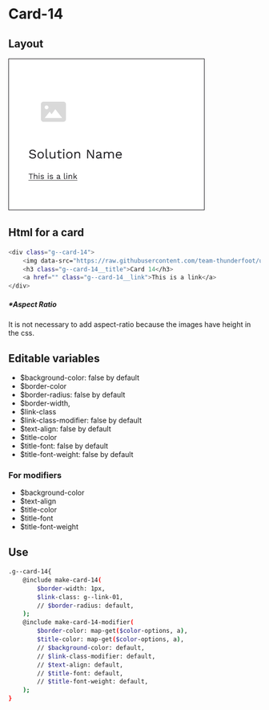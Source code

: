 # Card-14

## Layout

![alt text][card-14]

[card-14]: /src/img/global-components/card/card-14.png

## Html for a card

```sh
<div class="g--card-14">
    <img data-src="https://raw.githubusercontent.com/team-thunderfoot/ui/main/src/img/global-components/card/card-img-placeholder.png" src="/src/img/global-components/placeholder.jpg" alt="alt text" class="g--card-14__media g--lazy-01">
    <h3 class="g--card-14__title">Card 14</h3>
    <a href="" class="g--card-14__link">This is a link</a>
</div>
```

##### \*Aspect Ratio

It is not necessary to add aspect-ratio because the images have height in the css.

## Editable variables

- $background-color: false by default
- $border-color
- $border-radius: false by default
- $border-width,
- $link-class
- $link-class-modifier: false by default
- $text-align: false by default
- $title-color
- $title-font: false by default
- $title-font-weight: false by default

### For modifiers

- $background-color
- $text-align
- $title-color
- $title-font
- $title-font-weight

## Use

```sh
.g--card-14{
    @include make-card-14(
        $border-width: 1px,
        $link-class: g--link-01,
        // $border-radius: default,
    );
    @include make-card-14-modifier(
        $border-color: map-get($color-options, a),
        $title-color: map-get($color-options, a),
        // $background-color: default,
        // $link-class-modifier: default,
        // $text-align: default,
        // $title-font: default,
        // $title-font-weight: default,
    );
}
```
